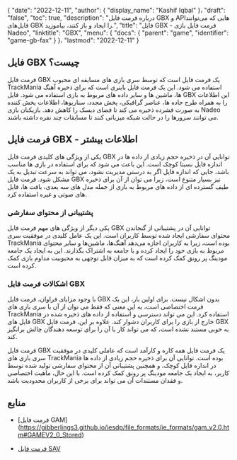 {
  "date": "2022-12-11",
  "author": {
    "display_name": "Kashif Iqbal"
}،
  "draft": "false",
  "toc": true,
  "description": "درباره فرمت فایل GBX و APIهایی که می‌توانند فایل‌های GBX را ایجاد و باز کنند، بیاموزید.",
  "title": "فایل GBX - فرمت فایل بازی Nadeo",
  "linktitle": "GBX",
  "menu": {
    "docs": {
      "parent": "game",
      "identifier": "game-gb-fax"
}
}،
  "lastmod": "2022-12-11"
}

## فایل GBX چیست؟

فرمت فایل GBX یک فرمت فایل است که توسط سری بازی های مسابقه ای محبوب TrackMania استفاده می شود. این یک فرمت فایل باینری است که برای ذخیره آهنگ ها، ماشین ها و سایر داده های مربوط به بازی استفاده می شود. فایل GBX این اطلاعات را به همراه طرح جاده ها، عناصر گرافیکی، پخش مجدد، سناریوها، اطلاعات پخش کننده به صورت فشرده ذخیره می کند تا فضای دیسک را کاهش دهد. بازیکنان بازی Nadeo می توانند سرورها را در حالت شبکه میزبانی کنند تا مسابقات چند نفره داشته باشند.

## فرمت فایل GBX - اطلاعات بیشتر

یکی از ویژگی های کلیدی فرمت فایل GBX توانایی آن در ذخیره حجم زیادی از داده ها در اندازه فایل نسبتا کوچک است. این باعث می شود که برای استفاده در بازی ها مناسب باشد، جایی که اندازه فایل اگر به درستی مدیریت نشود، می تواند به سرعت تبدیل به یک مشکل شود. فرمت فایل GBX نیز بسیار متنوع است، زیرا می توان از آن برای ذخیره طیف گسترده ای از داده های مربوط به بازی از جمله مدل های سه بعدی، بافت ها، فایل های صوتی و غیره استفاده کرد.

### پشتیبانی از محتوای سفارشی

یکی دیگر از ویژگی های مهم فرمت فایل GBX توانایی آن در پشتیبانی از گنجاندن محتوای سفارشی ایجاد شده توسط کاربران است. این یک عامل کلیدی در موفقیت سری TrackMania بوده است، زیرا به کاربران اجازه می‌دهد آهنگ‌ها، ماشین‌ها و سایر محتوای مربوط به بازی خود را ایجاد کرده و با جامعه به اشتراک بگذارند. این به ایجاد یک جامعه مودینگ پر رونق کمک کرده است که به میزان قابل توجهی به محبوبیت مداوم بازی کمک کرده است.

### اشکالات فرمت فایل GBX

با وجود مزایای فراوان، فرمت فایل GBX بدون اشکال نیست. برای اولین بار، این یک فرمت اختصاصی است، به این معنی که فقط می توان از آن با سری بازی های TrackMania استفاده کرد. این می تواند دسترسی و استفاده از داده های ذخیره شده در فایل های GBX خارج از بازی را برای کاربران دشوار کند. علاوه بر این، فرمت فایل GBX به خوبی مستند نشده است، که می تواند کار با آن را برای توسعه دهندگان چالش برانگیز کند.

فرمت فایل GBX یک فرمت فایل همه کاره و کارآمد است که عاملی کلیدی در موفقیت سری بازی های TrackMania بوده است. توانایی آن برای ذخیره حجم زیادی از داده ها در اندازه فایل کوچک، و همچنین پشتیبانی آن از محتوای سفارشی تولید شده توسط کاربر، به ایجاد یک جامعه مودینگ پر رونق کمک کرده است. با این حال، ماهیت اختصاصی و فقدان مستندات آن می تواند برای برخی از کاربران محدودیت باشد.

## منابع

* [فرمت فایل GAM] (https://gibberlings3.github.io/iesdp/file_formats/ie_formats/gam_v2.0.htm#GAMEV2_0_Stored)

* [فرمت فایل SAV](/game/sav/)


